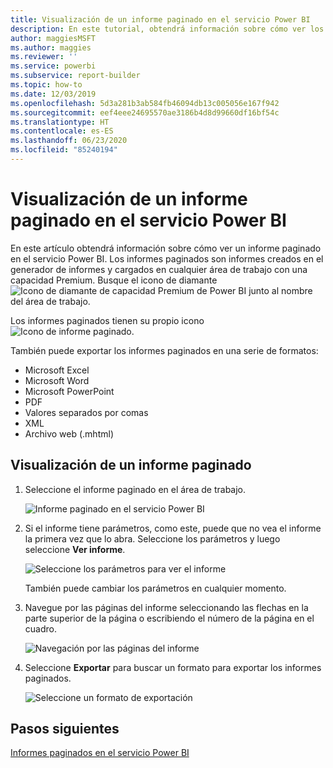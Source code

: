 ```yaml
---
title: Visualización de un informe paginado en el servicio Power BI
description: En este tutorial, obtendrá información sobre cómo ver los informes paginados en el servicio Power BI.
author: maggiesMSFT
ms.author: maggies
ms.reviewer: ''
ms.service: powerbi
ms.subservice: report-builder
ms.topic: how-to
ms.date: 12/03/2019
ms.openlocfilehash: 5d3a281b3ab584fb46094db13c005056e167f942
ms.sourcegitcommit: eef4eee24695570ae3186b4d8d99660df16bf54c
ms.translationtype: HT
ms.contentlocale: es-ES
ms.lasthandoff: 06/23/2020
ms.locfileid: "85240194"
---
```

# <a name="view-a-paginated-report-in-the-power-bi-service"></a>Visualización de un informe paginado en el servicio Power BI

En este artículo obtendrá información sobre cómo ver un informe paginado en el servicio Power BI. Los informes paginados son informes creados en el generador de informes y cargados en cualquier área de trabajo con una capacidad Premium. Busque el icono de diamante ![Icono de diamante de capacidad Premium de Power BI](media/paginated-reports-view-power-bi-service/premium-diamond.png) junto al nombre del área de trabajo. 

Los informes paginados tienen su propio icono ![Icono de informe paginado](media/paginated-reports-view-power-bi-service/power-bi-paginated-report-icon.png).

También puede exportar los informes paginados en una serie de formatos: 

- Microsoft Excel
- Microsoft Word
- Microsoft PowerPoint
- PDF
- Valores separados por comas
- XML
- Archivo web (.mhtml)

## <a name="view-a-paginated-report"></a>Visualización de un informe paginado

1. Seleccione el informe paginado en el área de trabajo.

    ![Informe paginado en el servicio Power BI](media/paginated-reports-view-power-bi-service/power-bi-paginated-report-in-service.png)

2. Si el informe tiene parámetros, como este, puede que no vea el informe la primera vez que lo abra. Seleccione los parámetros y luego seleccione **Ver informe**. 

     ![Seleccione los parámetros para ver el informe](media/paginated-reports-view-power-bi-service/power-bi-paginated-select-parameters.png)

    También puede cambiar los parámetros en cualquier momento.

1. Navegue por las páginas del informe seleccionando las flechas en la parte superior de la página o escribiendo el número de la página en el cuadro.
    
   ![Navegación por las páginas del informe](media/paginated-reports-view-power-bi-service/power-bi-paginated-page-thru-report.png)

4. Seleccione **Exportar** para buscar un formato para exportar los informes paginados.

    ![Seleccione un formato de exportación](media/paginated-reports-view-power-bi-service/power-bi-paginated-export.png)


## <a name="next-steps"></a>Pasos siguientes

[Informes paginados en el servicio Power BI](end-user-paginated-report.md)
